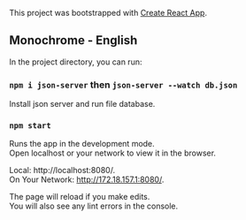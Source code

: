 This project was bootstrapped with [Create React App](https://github.com/facebook/create-react-app).

## Monochrome - English

In the project directory, you can run:

### `npm i json-server` then `json-server --watch db.json`

Install json server and run file database.

### `npm start`

Runs the app in the development mode.<br>
Open localhost or your network to view it in the browser.

Local: http://localhost:8080/.<br>
On Your Network: http://172.18.157.1:8080/.

The page will reload if you make edits.<br>
You will also see any lint errors in the console.
